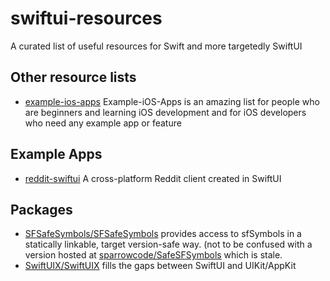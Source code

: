 # swiftui-resources
A curated list of useful resources for Swift and more targetedly SwiftUI

## Other resource lists

- [example-ios-apps](https://github.com/jogendra/example-ios-apps) Example-iOS-Apps is an amazing list for people who are beginners and learning iOS development and for iOS developers who need any example app or feature

## Example Apps

- [reddit-swiftui](https://github.com/carson-katri/reddit-swiftui) A cross-platform Reddit client created in SwiftUI

## Packages

- [SFSafeSymbols/SFSafeSymbols](https://github.com/SFSafeSymbols/SFSafeSymbols) provides access to sfSymbols in a statically linkable, target version-safe way. (not to be confused with a version hosted at [sparrowcode/SafeSFSymbols](https://github.com/sparrowcode/SafeSFSymbols) which is stale.
- [SwiftUIX/SwiftUIX](https://github.com/SwiftUIX/SwiftUIX) fills the gaps between SwiftUI and UIKit/AppKit
